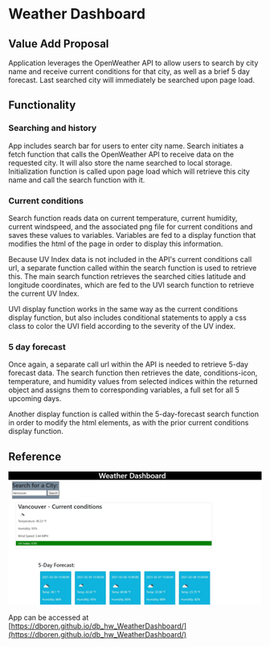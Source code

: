 # Weather Dashboard

## Value Add Proposal

Application leverages the OpenWeather API to allow users to search by city name and receive current conditions for that city, as well as a brief 5 day forecast. Last searched city will immediately be searched upon page load.


## Functionality

### Searching and history

App includes search bar for users to enter city name. Search initiates a fetch function that calls the OpenWeather API to receive data on the requested city. It will also store the name searched to local storage. Initialization function is called upon page load which will retrieve this city name and call the search function with it.


### Current conditions

Search function reads data on current temperature, current humidity, current windspeed, and the associated png file for current conditions and saves these values to variables. Variables are fed to a display function that modifies the html of the page in order to display this information.

Because UV Index data is not included in the API's current conditions call url, a separate function called within the search function is used to retrieve this. The main search function retrieves the searched cities latitude and longitude coordinates, which are fed to the UVI search function to retrieve the current UV Index.

UVI display function works in the same way as the current conditions display function, but also includes conditional statements to apply a css class to color the UVI field according to the severity of the UV index.


### 5 day forecast

Once again, a separate call url within the API is needed to retrieve 5-day forecast data. The search function then retrieves the date, conditions-icon, temperature, and humidity values from selected indices within the returned object and assigns them to corresponding variables, a full set for all 5 upcoming days.

Another display function is called within the 5-day-forecast search function in order to modify the html elements, as with the prior current conditions display function.


## Reference 

![Screenshot of app](https://github.com/dboren/db_hw_WeatherDashboard/blob/main/Assets/WeatherDashboardSC.JPG?raw=true)

App can be accessed at [https://dboren.github.io/db_hw_WeatherDashboard/](https://dboren.github.io/db_hw_WeatherDashboard/)